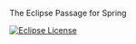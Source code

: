 The Eclipse Passage for Spring
                                                                                                                                       
[![Eclipse License](https://img.shields.io/badge/license-EPL--2.0-brightgreen.svg)](https://github.com/eclipse/passage-spring/blob/master/LICENSE)
